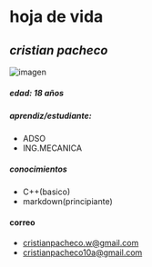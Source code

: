 
# hoja de vida
## ___cristian pacheco___
![imagen](https://avatars.githubusercontent.com/u/110956180?v=4)

##### __edad__: 18 años 
##### __aprendiz/estudiante__:
- ADSO
- ING.MECANICA
##### __conocimientos__
- C++(basico)
- markdown(principiante)
#### __correo__
- cristianpacheco.w@gmail.com
- cristianpacheco10a@gmail.com
